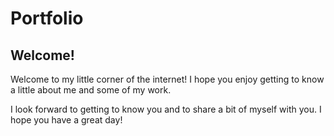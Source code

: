 # Portfolio

## Welcome!
Welcome to my little corner of the internet! I hope you enjoy getting to know a little about me and some of my work. 

I look forward to getting to know you and to share a bit of myself with you. I hope you have a great day!
